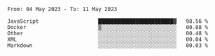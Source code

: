 <!--START_SECTION:waka-->

```text
From: 04 May 2023 - To: 11 May 2023

JavaScript                   ████████████████████████▓   98.56 %
Docker                       ▒░░░░░░░░░░░░░░░░░░░░░░░░   00.88 %
Other                        ░░░░░░░░░░░░░░░░░░░░░░░░░   00.48 %
XML                          ░░░░░░░░░░░░░░░░░░░░░░░░░   00.04 %
Markdown                     ░░░░░░░░░░░░░░░░░░░░░░░░░   00.03 %
```

<!--END_SECTION:waka-->
